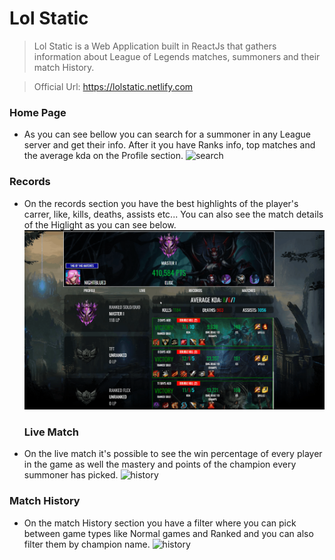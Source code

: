 
# Lol Static
> Lol Static is a Web Application built in ReactJs that gathers information about League of Legends matches, summoners and their match History.

> Official Url: https://lolstatic.netlify.com

### Home Page
- As you can see bellow you can search for a summoner in any League server and get their info. After it you have Ranks info, top matches and the average kda on the Profile section.
![search](images/search.gif)



### Records
- On the records section you have the best highlights of the player's carrer, like, kills, deaths, assists etc...
 You can also see the match details of the Higlight as you can see below.
![records](images/records.gif)

  ### Live Match 
 - On the live match it's possible to see the win percentage of every player in the game as well the mastery and points of the champion every summoner has picked.
 ![history](images/history.gif)

 ### Match History 
 - On the match History section you have a filter where you can pick between game types like Normal games and Ranked and you can also filter them by champion name.
 ![history](images/history.gif)
 
 

 

